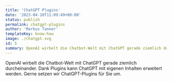 ```yaml
---
title: 'ChatGPT Plugins'
date: '2023-04-10T11:09:49+00:00'
status: publish
permalink: chatgpt-plugins
author: 'Markus Tanner'
templateKey: know-how
image: ./chatgpt.svg
id: 5
summary: OpenAI wirbelt die Chatbot-Welt mit ChatGPT gerade ziemlich durcheinander. Dank Plugins kann ChatGPT mit eigenen Inhalten erweitert werden. Gerne setzen wir ChatGPT-Plugins für Sie um.
---
```


OpenAI wirbelt die Chatbot-Welt mit ChatGPT gerade ziemlich durcheinander. Dank Plugins kann ChatGPT mit eigenen Inhalten erweitert werden. Gerne setzen wir ChatGPT-Plugins für Sie um.
